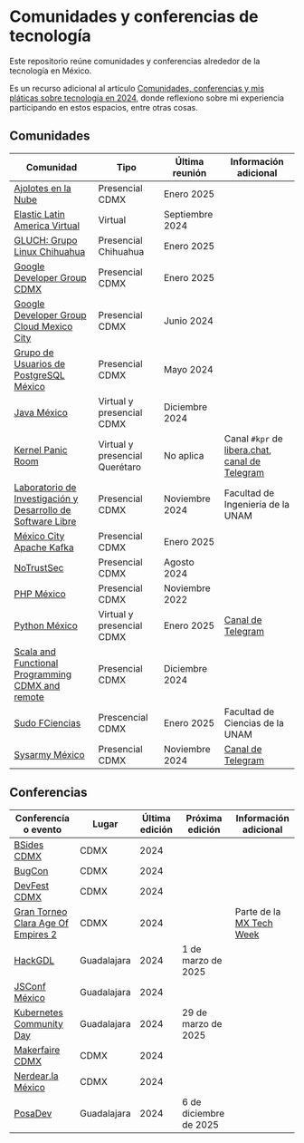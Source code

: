 # Comunidades y conferencias de tecnología

Este repositorio reúne comunidades y conferencias alrededor de la tecnología en México.

Es un recurso adicional al artículo [Comunidades, conferencias y mis pláticas sobre tecnología en 2024](https://rabade.net/posts/tecnologia/comunidades-conferencias-y-mis-platicas-sobre-tecnologia-en-2024/), donde reflexiono sobre mi experiencia participando en estos espacios, entre otras cosas.

## Comunidades

| Comunidad | Tipo | Última reunión | Información adicional |
| ----------|-------|----------------|-----------------------|
| [Ajolotes en la Nube](https://www.meetup.com/ajolotesenlanube/) | Presencial CDMX | Enero 2025 | |
| [Elastic Latin America Virtual](https://www.meetup.com/elastic-latam-virtual/) | Virtual | Septiembre 2024 | |
| [GLUCH: Grupo Linux Chihuahua](https://www.facebook.com/groups/219085400136/) | Presencial Chihuahua | Enero 2025 | |
| [Google Developer Group CDMX](https://gdg.community.dev/gdg-cdmx/) | Presencial CDMX | Enero 2025 | |
| [Google Developer Group Cloud Mexico City](https://gdg.community.dev/gdg-cloud-mexico-city/) | Presencial CDMX | Junio 2024 | |
| [Grupo de Usuarios de PostgreSQL México](https://www.meetup.com/postgresql-mexico/) | Presencial CDMX | Mayo 2024 | |
| [Java México](https://www.meetup.com/jvm-mx/) | Virtual y presencial CDMX | Diciembre 2024 | |
| [Kernel Panic Room](https://kernelpanic.lol) | Virtual y presencial Querétaro | No aplica | Canal `#kpr` de [libera.chat](https://libera.chat), [canal de Telegram](https://t.me/kprftw) |
| [Laboratorio de Investigación y Desarrollo de Software Libre](https://lidsol.org/) | Presencial CDMX | Noviembre 2024 | Facultad de Ingeniería de la UNAM |
| [México City Apache Kafka](https://www.meetup.com/mexico-kafka/) | Presencial CDMX | Enero 2025 | |
| [NoTrustSec](https://www.meetup.com/NoTrustSec/) | Presencial CDMX | Agosto 2024 | |
| [PHP México](https://www.meetup.com/es-ES/PHP-The-Right-Way/) | Presencial CDMX | Noviembre 2022 | |
| [Python México](https://www.meetup.com/python-mexico/) | Virtual y presencial CDMX | Enero 2025 | [Canal de Telegram](https://t.me/PythonCDMX) |
| [Scala and Functional Programming CDMX and remote](https://www.meetup.com/scala-and-functional-programming-cdmx-and-remote/) | Presencial CDMX | Diciembre 2024 | |
| [Sudo FCiencias](https://github.com/Sudo-FCiencias) | Prescencial CDMX | Enero 2025 | Facultad de Ciencias de la UNAM |
| [Sysarmy México](https://www.meetup.com/sysarmy-mexico/) | Presencial CDMX | Noviembre 2024 | [Canal de Telegram](https://t.me/sysarmymx) |

## Conferencias

| Conferencía o evento | Lugar | Última edición | Próxima edición | Información adicional |
|----------------------|-------|----------------|-----------------|-----------------------|
| [BSides CDMX](https://bsidescdmx.org) | CDMX | 2024 | | |
| [BugCon](https://www.bugcon.org) | CDMX | 2024 | | |
| [DevFest CDMX](https://gdg.community.dev/events/details/google-gdg-cdmx-presents-devfest-ciudad-de-mexico-2024/) | CDMX | 2024 | | |
| [Gran Torneo Clara Age Of Empires 2](https://lu.ma/hdy781ld) | CDMX | 2024 | | Parte de la [MX Tech Week](https://www.mexicotechweek.mx/) |
| [HackGDL](https://hackgdl.net) | Guadalajara | 2024 | 1 de marzo de 2025 | |
| [JSConf México](https://www.jsconf.mx) | Guadalajara | 2024 | | |
| [Kubernetes Community Day](https://community.cncf.io/e/myz5f7/) | Guadalajara | 2024 | 29 de marzo de 2025 | |
| [Makerfaire CDMX](https://cdmx.makerfaire.com) | CDMX | 2024 | | |
| [Nerdear.la México](https://nerdear.la) | CDMX | 2024 | | |
| [PosaDev](https://posadev.mx) | Guadalajara | 2024 | 6 de diciembre de 2025 | |
